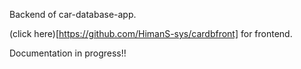Backend of car-database-app.

(click here)[https://github.com/HimanS-sys/cardbfront] for frontend.

Documentation in progress!!
